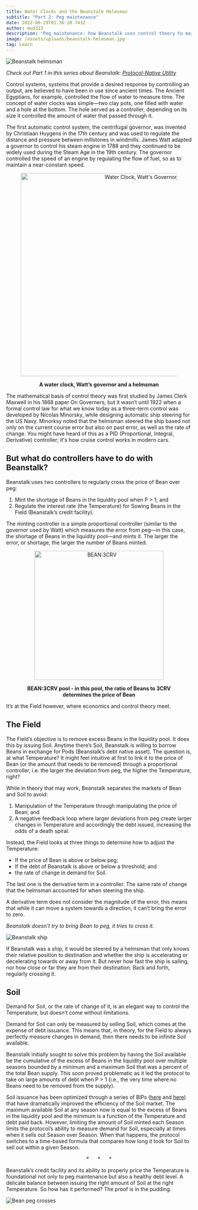 ```yaml
---
title: Water Clocks and the Beanstalk Helmsman
subtitle: "Part 2: Peg maintenance"
date: 2022-06-29T01:36:20.743Z
author: mod323
description: "Peg maintenance: how Beanstalk uses control theory to maintain peg."
image: /assets/uploads/beanstalk-helmsman.jpg
tag: Learn
---
```

![Beanstalk helmsman](/assets/uploads/beanstalk-helmsman.jpg)

*Check out Part 1 in this series about Beanstalk: [Protocol-Native Utility](https://bean.money/blog/bank-runs-airplanes-and-beanstalk)*

Control systems, systems that provide a desired response by controlling an output, are believed to have been in use since ancient times. The Ancient Egyptians, for example, controlled the flow of water to measure time. The concept of water clocks was simple—two clay pots, one filled with water and a hole at the bottom. The hole served as a controller, depending on its size it controlled the amount of water that passed through it.

The first automatic control system, the centrifugal governor, was invented by Christiaan Huygens in the 17th century and was used to regulate the distance and pressure between millstones in windmills. James Watt adapted a governor to control his steam engine in 1788 and they continued to be widely used during the Steam Age in the 19th century. The governor controlled the speed of an engine by regulating the flow of fuel, so as to maintain a near-constant speed.

<figure>
<p align="center">
  <img 
    src="/assets/uploads/a-water-clock-watt’s-governor-and-a-helmsman.png" 
    alt="Water Clock, Watt's Governor, and a helmsman"
    height=550px
    width=750px
  />
</p>
<figcaption align="center"><b>A water clock, Watt’s governor and a helmsman
</b></figcaption>
</figure>

The mathematical basis of control theory was first studied by James Clerk Maxwell in his 1868 paper On Governers, but it wasn’t until 1922 when a formal control law for what we know today as a three-term control was developed by Nicolas Minorsky, while designing automatic ship steering for the US Navy. Minorksy noted that the helmsman steered the ship based not only on the current course error but also on past error, as well as the rate of change. You might have heard of this as a PID (Proportional, Integral, Derivative) controller; it's how cruise control works in modern cars. 

## But what do controllers have to do with Beanstalk? 

Beanstalk uses two controllers to regularly cross the price of Bean over peg: 

1. Mint the shortage of Beans in the liquidity pool when P > 1; and
2. Regulate the interest rate (the Temperature) for Sowing Beans in the Field (Beanstalk’s credit facility).

The minting controller is a simple proportional controller (similar to the governor used by Watt) which measures the error from peg—in this case, the shortage of Beans in the liquidity pool—and mints it. The larger the error, or shortage, the larger the number of Beans minted.

<figure>
<p align="center">
  <img 
    src="/assets/uploads/bean-3crv-pool.png" 
    alt="BEAN:3CRV"
    height=350px
    width=350px
  />
</p>
<figcaption align="center"><b>BEAN:3CRV pool - in this pool, the ratio of Beans to 3CRV determines the price of Bean
</b></figcaption>
</figure>

It’s at the Field however, where economics and control theory meet.

## The Field

The Field’s objective is to remove excess Beans in the liquidity pool. It does this by issuing Soil. Anytime there’s Soil, Beanstalk is willing to borrow Beans in exchange for Pods (Beanstalk’s debt native asset). The question is, at what Temperature? It might feel intuitive at first to link it to the price of Bean (or the amount that needs to be removed) through a proportional controller, i.e. the larger the deviation from peg, the higher the Temperature, right? 

While in theory that may work, Beanstalk separates the markets of Bean and Soil to avoid:

1. Manipulation of the Temperature through manipulating the price of Bean; and
2. A negative feedback loop where larger deviations from peg create larger changes in Temperature and accordingly the debt issued, increasing the odds of a death spiral.

Instead, the Field looks at three things to determine how to adjust the Temperature:

* If the price of Bean is above or below peg;
* If the debt of Beanstalk is above or below a threshold; and
* the rate of change in demand for Soil.

The last one is the derivative term in a controller. The same rate of change that the helmsman accounted for when steering the ship. 

A derivative term does not consider the magnitude of the error, this means that while it can move a system towards a direction, it can’t bring the error to zero. 

*Beanstalk doesn’t try to bring Bean to peg, it tries to cross it.*

![Beanstalk ship](/assets/uploads/beanstalk-ship.png)

If Beanstalk was a ship, it would be steered by a helmsman that only knows their relative position to destination and whether the ship is accelerating or decelerating towards or away from it. But never how fast the ship is sailing, nor how close or far they are from their destination. Back and forth, regularly crossing it. 

## Soil

Demand for Soil, or the rate of change of it, is an elegant way to control the Temperature, but doesn’t come without limitations. 

Demand for Soil can only be measured by selling Soil, which comes at the expense of debt issuance. This means that, in theory, for the Field to always perfectly measure changes in demand, then there needs to be infinite Soil available. 

Beanstalk initially sought to solve this problem by having the Soil available be the cumulative of the excess of Beans in the liquidity pool over multiple seasons bounded by a minimum and a maximum Soil that was a percent of the total Bean supply. This soon proved problematic as it led the protocol to take on large amounts of debt when P > 1 (i.e., the very time where no Beans need to be removed from the supply).

Soil issuance has been optimized through a series of BIPs ([here](https://github.com/BeanstalkFarms/Beanstalk/blob/master/bips/bip-6.md) and [here](https://github.com/BeanstalkFarms/Beanstalk/blob/master/bips/bip-9.md)) that have dramatically improved the efficiency of the Soil market. The maximum available Soil at any season now is equal to the excess of Beans in the liquidity pool and the minimum is a function of the Temperature and debt paid back. However, limiting the amount of Soil minted each Season limits the protocol’s ability to measure demand for Soil, especially at times when it sells out Season over Season. When that happens, the protocol switches to a time-based formula that compares how long it took for Soil to sell out within a given Season.

<p style="text-align: center;"> *      *      * </p>

Beanstalk’s credit facility and its ability to properly price the Temperature is foundational not only to peg maintenance but also a healthy debt level. A delicate balance between issuing the right amount of Soil at the right Temperature. So how has it performed? The proof is in the pudding.

![Bean peg crosses](/assets/uploads/bean-peg-crosses.png)